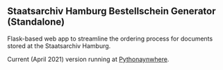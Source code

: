 ## Staatsarchiv Hamburg Bestellschein Generator (Standalone)

Flask-based web app to streamline the ordering process for documents stored at the Staatsarchiv Hamburg.

Current (April 2021) version running at [Pythonaynwhere](http://wolfenswan.pythonanywhere.com/stahh_besger/).
